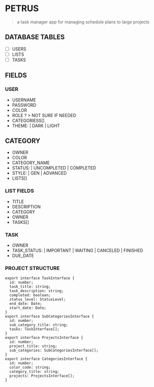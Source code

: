# PETRUS

> a task manager app for managing schedule plans to large projects

## DATABASE TABLES

- [ ] USERS
- [ ] LISTS
- [ ] TASKS

## FIELDS

### USER

- USERNAME
- PASSWORD
- COLOR
- ROLE ? > NOT SURE IF NEEDED
- CATEGORIESS[]
- THEME: | DARK | LIGHT

## CATEGORY

- OWNER
- COLOR
- CATEGORY_NAME
- STATUS: | UNCOMPLETED | COMPLETED
- STYLE: | GEN | ADVANCED
- LISTS[]

### LIST FIELDS

- TITLE
- DESCRIPTION
- CATEGORY
- OWNER
- TASKS[]

### TASK

- OWNER
- TASK_STATUS: | IMPORTANT | WAITING | CANCELED | FINISHED
- DUE_DATE

### PROJECT STRUCTURE

```
export interface TaskInterface {
  id: number;
  task_title: string;
  task_description: string;
  completed: boolean;
  status_level: StatusLevel;
  end_date: Date;
  start_date: Date;
}
export interface SubCategoriesInterface {
  id: number;
  sub_category_title: string;
  tasks: TaskInterface[];
}
export interface ProjectsInterface {
  id: number;
  project_title: string;
  sub_categories: SubCategoriesInterface[];
}
export interface CategoriesInterface {
  id: number;
  color_code: string;
  category_title: string;
  projects: ProjectsInterface[];
}

```
